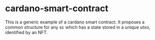 # cardano-smart-contract
This is a generic example of a cardano smart contract.
It proposes a common structure for any sc which has a state stored in a
unique utxo, identified by an NFT.
